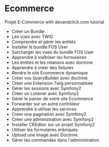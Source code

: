 # Ecommerce
Projet E-Commerce with devandclick.com tutorial
<ul>
<li>Créer un Bundle</li>
<li>Les vues avec TWIG</li>
<li>Comprendre et gérer les entités</li>
<li>Installer le bundle FOS User</li>
<li> Surcharger les vues du bundle FOS User</li>
<li> Apprendre à maîtriser les formulaires</li>
<li> Les entités et les relations avec doctrine</li>
<li>Apprendre à créer des fixtures</li>
<li>Rendre le site Ecommerce dynamique</li>
<li>Créer vos QueryBuilder avec doctrine</li>
<li>Créer une Extension Twig personnalisée</li>
<li>Gérer les sessions avec Symfony2</li>
<li>Créer un Listener avec Symfony2</li>
<li>Gérer le panier de votre site Ecommerce</li>
<li>Forwarder sur un autre contrôleur</li>
<li>Apprendre à utiliser les services</li>
<li>Créer une pagination avec Symfony2</li>
<li>Créer une administration avec Symfony2</li>
<li>Installer CKEditor sur un projet Symfony2</li>
<li>Utiliser les formulaires imbriqués</li>
<li>Upload une image avec Doctrine</li>
<li>Gérer les commandes dans l'administration</li>
</ul>
